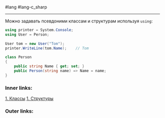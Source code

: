 #lang #lang-c_sharp 

---
Можно задавать псевдоними классам и структурам используя `using`:

```csharp
using printer = System.Console;
using User = Person;
 
User tom = new User("Tom");
printer.WriteLine(tom.Name);    // Tom
 
class Person
{
    public string Name { get; set; }
    public Person(string name) => Name = name;
}
```

### Inner links:
[1. Классы](1.%20Languages/C-sharp/0.%20Введение/2.%20Классы%20и%20структуры/1.%20Классы.md)
[1. Структуры](1.%20Languages/C-sharp/0.%20Введение/2.%20Классы%20и%20структуры/1.%20Структуры.md)

### Outer links:



